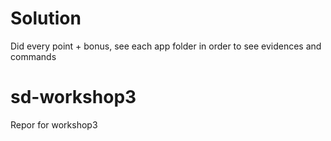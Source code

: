 # Solution
Did every point + bonus, see each app folder in order to see evidences and commands
# sd-workshop3
Repor for workshop3
